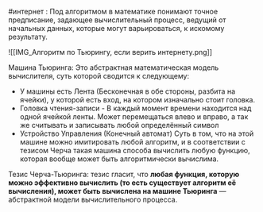 #интернет : Под алгоритмом в математике понимают точное предписание, задающее вычислительный процесс, ведущий от начальных данных, которые могут варьироваться, к искомому результату.

![[IMG_Алгоритм по Тьюрингу, если верить интернету.png]]

Машина Тьюринга: Это абстрактная математическая модель вычислителя, суть которой сводится к следующему:
- У машины есть Лента (Бесконечная в обе стороны, разбита на ячейки), у которой есть вход, на котором изначально стоит головка.
- Головка чтения-записи - В каждый момент времени находится над одной ячейкой ленты. Может перемещаться влево и вправо, а так же считывать и записывать любой определённый символ
- Устройство Управления (Конечный автомат)
Суть в том, что на этой машине можно имитировать любой алгоритм, и в соответствии с тезисом Черча такая машина способа вычислить любую функцию, которая вообще может быть алгоритмически вычислима.

Тезис Черча-Тьюринга:
тезис гласит, что **любая функция, которую можно эффективно вычислить (то есть существует алгоритм её вычисления), может быть вычислена на машине Тьюринга** — абстрактной модели вычислительного процесса.